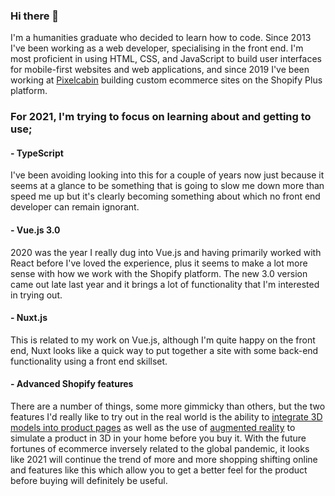 ### Hi there 👋

I'm a humanities graduate who decided to learn how to code. Since 2013 I've been working as a web developer, specialising in the front end. I'm most proficient in using HTML, CSS, and JavaScript to build user interfaces for mobile-first websites and web applications, and since 2019 I've been working at [Pixelcabin](https://pixelcabin.io/) building custom ecommerce sites on the Shopify Plus platform.

### For 2021, I'm trying to focus on learning about and getting to use; 

#### - TypeScript

I've been avoiding looking into this for a couple of years now just because it seems at a glance to be something that is going to slow me down more than speed me up but it's clearly becoming something about which no front end developer can remain ignorant.

#### - Vue.js 3.0

2020 was the year I really dug into Vue.js and having primarily worked with React before I've loved the experience, plus it seems to make a lot more sense with how we work with the Shopify platform. The new 3.0 version came out late last year and it brings a lot of functionality that I'm interested in trying out.

#### - Nuxt.js

This is related to my work on Vue.js, although I'm quite happy on the front end, Nuxt looks like a quick way to put together a site with some back-end functionality using a front end skillset.

#### - Advanced Shopify features
 
There are a number of things, some more gimmicky than others, but the two features I'd really like to try out in the real world is the ability to [integrate 3D models into product pages](https://www.shopify.com/blog/3d-models-video) as well as the use of [augmented reality](https://www.shopify.com/ar) to simulate a product in 3D in your home before you buy it.  With the future fortunes of ecommerce inversely related to the global pandemic, it looks like 2021 will continue the trend of more and more shopping shifting online and features like this which allow you to get a better feel for the product before buying will definitely be useful.
